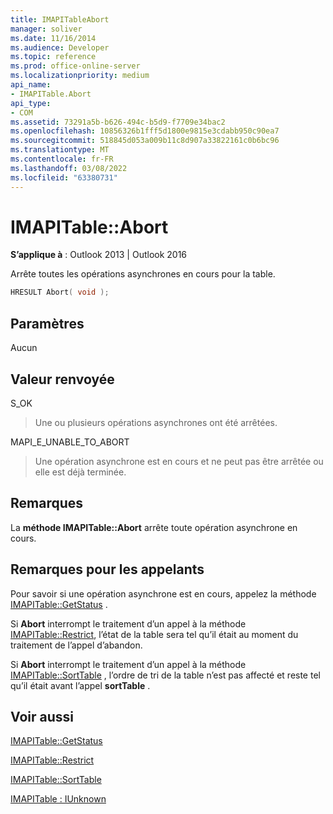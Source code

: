 ```yaml
---
title: IMAPITableAbort
manager: soliver
ms.date: 11/16/2014
ms.audience: Developer
ms.topic: reference
ms.prod: office-online-server
ms.localizationpriority: medium
api_name:
- IMAPITable.Abort
api_type:
- COM
ms.assetid: 73291a5b-b626-494c-b5d9-f7709e34bac2
ms.openlocfilehash: 10856326b1fff5d1800e9815e3cdabb950c90ea7
ms.sourcegitcommit: 518845d053a009b11c8d907a33822161c0b6bc96
ms.translationtype: MT
ms.contentlocale: fr-FR
ms.lasthandoff: 03/08/2022
ms.locfileid: "63380731"
---
```

# <a name="imapitableabort"></a>IMAPITable::Abort

  
  
**S’applique à** : Outlook 2013 | Outlook 2016 
  
Arrête toutes les opérations asynchrones en cours pour la table.
  
```cpp
HRESULT Abort( void );
```

## <a name="parameters"></a>Paramètres

Aucun
  
## <a name="return-value"></a>Valeur renvoyée

S_OK 
  
> Une ou plusieurs opérations asynchrones ont été arrêtées.
    
MAPI_E_UNABLE_TO_ABORT 
  
> Une opération asynchrone est en cours et ne peut pas être arrêtée ou elle est déjà terminée.
    
## <a name="remarks"></a>Remarques

La **méthode IMAPITable::Abort** arrête toute opération asynchrone en cours. 
  
## <a name="notes-to-callers"></a>Remarques pour les appelants

Pour savoir si une opération asynchrone est en cours, appelez la méthode [IMAPITable::GetStatus](imapitable-getstatus.md) . 
  
Si **Abort** interrompt le traitement d’un appel à la méthode [IMAPITable::Restrict](imapitable-restrict.md), l’état de la table sera tel qu’il était au  moment du traitement de l’appel d’abandon. 
  
Si **Abort** interrompt le traitement d’un appel à la méthode [IMAPITable::SortTable](imapitable-sorttable.md) , l’ordre de tri de la table n’est pas affecté et reste tel qu’il était avant l’appel **sortTable** . 
  
## <a name="see-also"></a>Voir aussi



[IMAPITable::GetStatus](imapitable-getstatus.md)
  
[IMAPITable::Restrict](imapitable-restrict.md)
  
[IMAPITable::SortTable](imapitable-sorttable.md)
  
[IMAPITable : IUnknown](imapitableiunknown.md)

